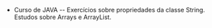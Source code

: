 * Curso de JAVA
-- Exercícios sobre propriedades da classe String. Estudos sobre Arrays e ArrayList.
